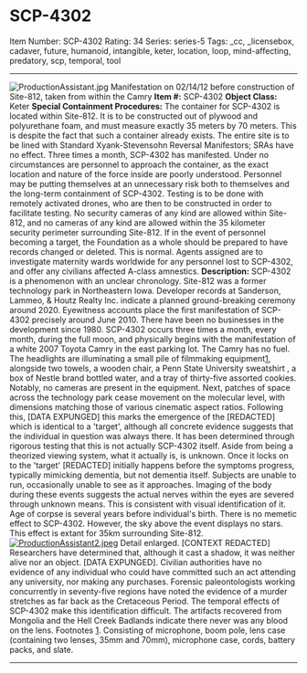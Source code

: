 # SCP-4302
Item Number: SCP-4302
Rating: 34
Series: series-5
Tags: _cc, _licensebox, cadaver, future, humanoid, intangible, keter, location, loop, mind-affecting, predatory, scp, temporal, tool

---

![ProductionAssistant.jpg](https://scp-wiki.wdfiles.com/local--files/scp-4302/ProductionAssistant.jpg)
Manifestation on 02/14/12 before construction of Site-812, taken from within the Camry
**Item #:** SCP-4302
**Object Class:** Keter
**Special Containment Procedures:** The container for SCP-4302 is located within Site-812. It is to be constructed out of plywood and polyurethane foam, and must measure exactly 35 meters by 70 meters. This is despite the fact that such a container already exists. The entire site is to be lined with Standard Xyank-Stevensohn Reversal Manifestors; SRAs have no effect.
Three times a month, SCP-4302 has manifested. Under no circumstances are personnel to approach the container, as the exact location and nature of the force inside are poorly understood. Personnel may be putting themselves at an unnecessary risk both to themselves and the long-term containment of SCP-4302. Testing is to be done with remotely activated drones, who are then to be constructed in order to facilitate testing.
No security cameras of any kind are allowed within Site-812, and no cameras of any kind are allowed within the 35 kilometer security perimeter surrounding Site-812.
If in the event of personnel becoming a target, the Foundation as a whole should be prepared to have records changed or deleted. This is normal. Agents assigned are to investigate maternity wards worldwide for any personnel lost to SCP-4302, and offer any civilians affected A-class amnestics.
**Description:** SCP-4302 is a phenomenon with an unclear chronology. Site-812 was a former technology park in Northeastern Iowa. Developer records at Sanderson, Lammeo, & Houtz Realty Inc. indicate a planned ground-breaking ceremony around 2020. Eyewitness accounts place the first manifestation of SCP-4302 precisely around June 2010. There have been no businesses in the development since 1980.
SCP-4302 occurs three times a month, every month, during the full moon, and physically begins with the manifestation of a white 2007 Toyota Camry in the east parking lot. The Camry has no fuel. The headlights are illuminating a small pile of filmmaking equipment[1](javascript:;), alongside two towels, a wooden chair, a Penn State University sweatshirt , a box of Nestle brand bottled water, and a tray of thirty-five assorted cookies. Notably, no cameras are present in the equipment.
Next, patches of space across the technology park cease movement on the molecular level, with dimensions matching those of various cinematic aspect ratios. Following this, [DATA EXPUNGED] this marks the emergence of the [REDACTED] which is identical to a 'target', although all concrete evidence suggests that the individual in question was always there. It has been determined through rigorous testing that this is not actually SCP-4302 itself. Aside from being a theorized viewing system, what it actually is, is unknown.
Once it locks on to the 'target' [REDACTED] initially happens before the symptoms progress, typically mimicking dementia, but not dementia itself. Subjects are unable to run, occasionally unable to see as it approaches. Imaging of the body during these events suggests the actual nerves within the eyes are severed through unknown means. This is consistent with visual identification of it. Age of corpse is several years before individual's birth.
There is no memetic effect to SCP-4302. However, the sky above the event displays no stars. This effect is extant for 35km surrounding Site-812.
[![ProductionAssistant2.jpeg](https://scp-wiki.wdfiles.com/local--resized-images/scp-4302/ProductionAssistant2.jpeg/medium.jpg)](https://scp-wiki.wdfiles.com/local--files/scp-4302/ProductionAssistant2.jpeg)
Detail enlarged. [CONTEXT REDACTED] Researchers have determined that, although it cast a shadow, it was neither alive nor an object.
[DATA EXPUNGED]. Civilian authorities have no evidence of any individual who could have committed such an act attending any university, nor making any purchases. Forensic paleontologists working concurrently in seventy-five regions have noted the evidence of a murder stretches as far back as the Cretaceous Period. The temporal effects of SCP-4302 make this identification difficult. The artifacts recovered from Mongolia and the Hell Creek Badlands indicate there never was any blood on the lens.
Footnotes
[1](javascript:;). Consisting of microphone, boom pole, lens case (containing two lenses, 35mm and 70mm), microphone case, cords, battery packs, and slate.
* * *